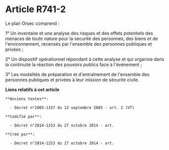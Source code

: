 # Article R741-2

Le plan Orsec comprend :

1° Un inventaire et une analyse des risques et des effets potentiels des menaces de toute nature pour la sécurité des
personnes, des biens et de l'environnement, recensés par l'ensemble des personnes publiques et privées ;

2° Un dispositif opérationnel répondant à cette analyse et qui organise dans la continuité la réaction des pouvoirs publics
face à l'événement ;

3° Les modalités de préparation et d'entraînement de l'ensemble des personnes publiques et privées à leur mission de sécurité
civile.

**Liens relatifs à cet article**

	**Anciens textes**:

	  - Décret n°2005-1157 du 13 septembre 2005 - art. 2 (VT)

	**Codifié par**:

	  - Décret n°2014-1253 du 27 octobre 2014 - art.

	**Créé par**:

	  - Décret n°2014-1253 du 27 octobre 2014 - art.
